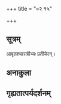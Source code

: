 +++
title = "०२ १५"

+++
## सूत्रम्
आवृतश्चास्त्रीभ्यः प्रतीयेरन्।
## अनाकुला

## गृह्यतात्पर्यदर्शनम्

